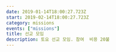 ```yaml
---
date: 2019-01-14T18:00:27.723Z
start: 2019-02-14T18:00:27.723Z
category: missions
events: ["missions"]
title: 선교 모임
description: 토요 선교 모임. 참여  비용 20불
---
```

